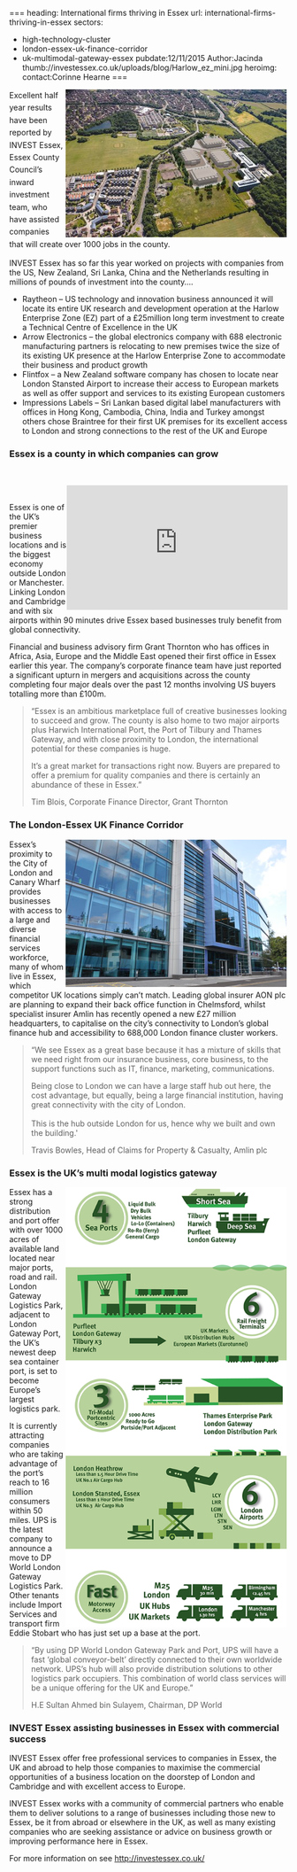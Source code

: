 ===
heading: International firms thriving in Essex
url: international-firms-thriving-in-essex
sectors:
  - high-technology-cluster
  - london-essex-uk-finance-corridor
  - uk-multimodal-gateway-essex 
pubdate:12/11/2015
Author:Jacinda
thumb://investessex.co.uk/uploads/blog/Harlow_ez_mini.jpg
heroimg:
contact:Corinne Hearne
===
<p><img alt='Raytheon UK operations in Harlow Enterprise Zone, Essex' src='../uploads/blog/Harlow_ez_400.jpg' style='line-height: 20.8px; width: 400px; height: 267px; margin-left: 2px; margin-right: 2px; float: right;'/></p><p><span style='line-height: 1.6;'>Excellent half year results have been reported by INVEST Essex, Essex County Council’s inward investment team, who have assisted companies that will create over 1000 jobs in the county.</span></p><p>INVEST Essex has so far this year worked on projects with companies from the US, New Zealand, Sri Lanka, China and the Netherlands resulting in millions of pounds of investment into the county….</p><ul><li>Raytheon – US technology and innovation business announced it will locate its entire UK research and development operation at the Harlow Enterprise Zone (EZ) part of a £25million long term investment to create a Technical Centre of Excellence in the UK</li><li>Arrow Electronics – the global electronics company with 688 electronic manufacturing partners is relocating to new premises twice the size of its existing UK presence at the Harlow Enterprise Zone to accommodate their business and product growth</li><li>Flintfox – a New Zealand software company has chosen to locate near London Stansted Airport to increase their access to European markets as well as offer support and services to its existing European customers</li><li>Impressions Labels – Sri Lankan based digital label manufacturers with offices in Hong Kong, Cambodia, China, India and Turkey amongst others chose Braintree for their first UK premises for its excellent access to London and strong connections to the rest of the UK and Europe</li></ul><h3>Essex is a county in which companies can grow</h3><p> </p><p><iframe align='right' allowfullscreen='' frameborder='0' height='225' src='https://www.youtube.com/embed/sLr2SNRvT-c' width='400'></iframe></p><p> </p><p>Essex is one of the UK’s premier business locations and is the biggest economy outside London or Manchester. Linking London and Cambridge and with six airports within 90 minutes drive Essex based businesses truly benefit from global connectivity.</p><p>Financial and business advisory firm Grant Thornton who has offices in Africa, Asia, Europe and the Middle East opened their first office in Essex earlier this year. The company’s corporate finance team have just reported a significant upturn in mergers and acquisitions across the county completing four major deals over the past 12 months involving US buyers totalling more than £100m.</p><blockquote><p>“Essex is an ambitious marketplace full of creative businesses looking to succeed and grow. The county is also home to two major airports plus Harwich International Port, the Port of Tilbury and Thames Gateway, and with close proximity to London, the international potential for these companies is huge.</p><p>It’s a great market for transactions right now. Buyers are prepared to offer a premium for quality companies and there is certainly an abundance of these in Essex.”</p><p>Tim Blois, Corporate Finance Director, Grant Thornton</p></blockquote><h3>The London-Essex UK Finance Corridor</h3><p><img alt='Amlin UK new headquarters in Chelmsford, Essex' src='../uploads/blog/0027_400.jpg' style='width: 400px; height: 266px; margin-left: 2px; margin-right: 2px; float: right;'/>Essex’s proximity to the City of London and Canary Wharf provides businesses with access to a large and diverse financial services workforce, many of whom live in Essex, which competitor UK locations simply can’t match. Leading global insurer AON plc are planning to expand their back office function in Chelmsford, whilst specialist insurer Amlin has recently opened a new £27 million headquarters, to capitalise on the city’s connectivity to London’s global finance hub and accessibility to 688,000 London finance cluster workers.</p><blockquote><p>“We see Essex as a great base because it has a mixture of skills that we need right from our insurance business, core business, to the support functions such as IT, finance, marketing, communications.</p><p>Being close to London we can have a large staff hub out here, the cost advantage, but equally, being a large financial institution, having great connectivity with the city of London.<br/><br/>This is the hub outside London for us, hence why we built and own the building.'</p><p>Travis Bowles, Head of Claims for Property &amp; Casualty, Amlin plc</p></blockquote><h3>Essex is the UK’s multi modal logistics gateway</h3><p><img alt='Essex is the UK's multi modal logistics gateway' src='../uploads/general/IE_15_MM_Infog_Meta2_600px_72dpi.png' style='width: 400px; height: 795px; margin-left: 2px; margin-right: 2px; float: right;'/>Essex has a strong distribution and port offer with over 1000 acres of available land located near major ports, road and rail. London Gateway Logistics Park, adjacent to London Gateway Port, the UK’s newest deep sea container port, is set to become Europe’s largest logistics park.</p><p>It is currently attracting companies who are taking advantage of the port’s reach to 16 million consumers within 50 miles. UPS is the latest company to announce a move to DP World London Gateway Logistics Park. Other tenants include Import Services and transport firm Eddie Stobart who has just set up a base at the port.</p><blockquote><p>“By using DP World London Gateway Park and Port, UPS will have a fast ‘global conveyor-belt’ directly connected to their own worldwide network. UPS’s hub will also provide distribution solutions to other logistics park occupiers. This combination of world class services will be a unique offering for the UK and Europe.”</p><p>H.E Sultan Ahmed bin Sulayem, Chairman, DP World</p></blockquote><h3>INVEST Essex assisting businesses in Essex with commercial success</h3><p>INVEST Essex offer free professional services to companies in Essex, the UK and abroad to help those companies to maximise the commercial opportunities of a business location on the doorstep of London and Cambridge and with excellent access to Europe.</p><p>INVEST Essex works with a community of commercial partners who enable them to deliver solutions to a range of businesses including those new to Essex, be it from abroad or elsewhere in the UK, as well as many existing companies who are seeking assistance or advice on business growth or improving performance here in Essex.</p><p>For more information on see <a href='../index.html'>http://investessex.co.uk/</a> </p>